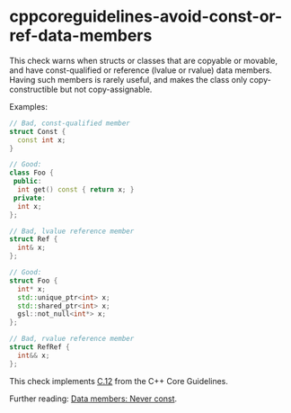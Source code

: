 # cppcoreguidelines-avoid-const-or-ref-data-members

This check warns when structs or classes that are copyable or movable,
and have const-qualified or reference (lvalue or rvalue) data members.
Having such members is rarely useful, and makes the class only
copy-constructible but not copy-assignable.

Examples:

```c++
// Bad, const-qualified member
struct Const {
  const int x;
}

// Good:
class Foo {
 public:
  int get() const { return x; }
 private:
  int x;
};

// Bad, lvalue reference member
struct Ref {
  int& x;
};

// Good:
struct Foo {
  int* x;
  std::unique_ptr<int> x;
  std::shared_ptr<int> x;
  gsl::not_null<int*> x;
};

// Bad, rvalue reference member
struct RefRef {
  int&& x;
};
```

This check implements
[C.12](https://isocpp.github.io/CppCoreGuidelines/CppCoreGuidelines#Rc-constref)
from the C++ Core Guidelines.

Further reading: [Data members: Never
const](https://quuxplusone.github.io/blog/2022/01/23/dont-const-all-the-things/#data-members-never-const).
